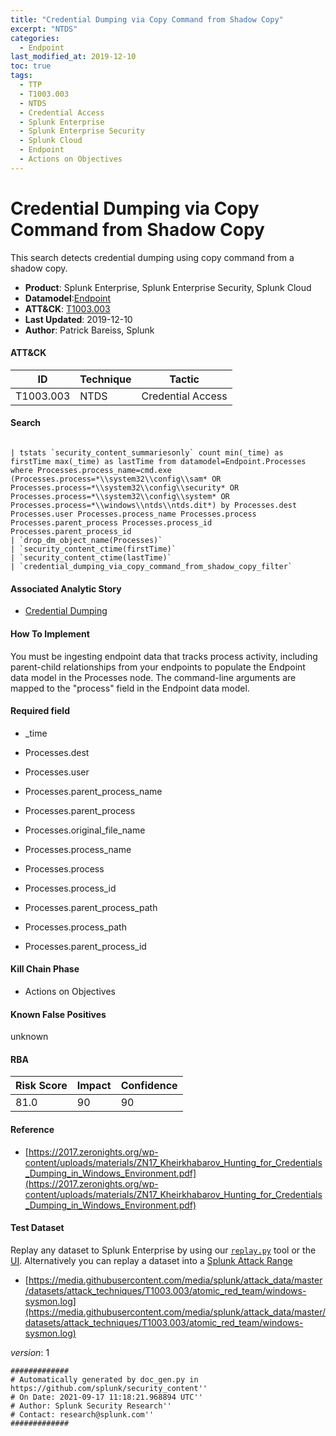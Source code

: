 ```yaml
---
title: "Credential Dumping via Copy Command from Shadow Copy"
excerpt: "NTDS"
categories:
  - Endpoint
last_modified_at: 2019-12-10
toc: true
tags:
  - TTP
  - T1003.003
  - NTDS
  - Credential Access
  - Splunk Enterprise
  - Splunk Enterprise Security
  - Splunk Cloud
  - Endpoint
  - Actions on Objectives
---
```


# Credential Dumping via Copy Command from Shadow Copy

This search detects credential dumping using copy command from a shadow copy.

- **Product**: Splunk Enterprise, Splunk Enterprise Security, Splunk Cloud
- **Datamodel**:[Endpoint](https://docs.splunk.com/Documentation/CIM/latest/User/Endpoint)
- **ATT&CK**: [T1003.003](https://attack.mitre.org/techniques/T1003/003/)
- **Last Updated**: 2019-12-10
- **Author**: Patrick Bareiss, Splunk


#### ATT&CK

| ID          | Technique   | Tactic       |
| ----------- | ----------- |--------------|
| T1003.003 | NTDS | Credential Access |


#### Search

```

| tstats `security_content_summariesonly` count min(_time) as firstTime max(_time) as lastTime from datamodel=Endpoint.Processes where Processes.process_name=cmd.exe (Processes.process=*\\system32\\config\\sam* OR Processes.process=*\\system32\\config\\security* OR Processes.process=*\\system32\\config\\system* OR Processes.process=*\\windows\\ntds\\ntds.dit*) by Processes.dest Processes.user Processes.process_name Processes.process  Processes.parent_process Processes.process_id Processes.parent_process_id 
| `drop_dm_object_name(Processes)` 
| `security_content_ctime(firstTime)`
| `security_content_ctime(lastTime)` 
| `credential_dumping_via_copy_command_from_shadow_copy_filter` 
```

#### Associated Analytic Story

* [Credential Dumping](_stories/credential_dumping)


#### How To Implement
You must be ingesting endpoint data that tracks process activity, including parent-child relationships from your endpoints to populate the Endpoint data model in the Processes node. The command-line arguments are mapped to the &#34;process&#34; field in the Endpoint data model.

#### Required field

* _time

* Processes.dest

* Processes.user

* Processes.parent_process_name

* Processes.parent_process

* Processes.original_file_name

* Processes.process_name

* Processes.process

* Processes.process_id

* Processes.parent_process_path

* Processes.process_path

* Processes.parent_process_id


#### Kill Chain Phase

* Actions on Objectives


#### Known False Positives
unknown



#### RBA

| Risk Score  | Impact      | Confidence   |
| ----------- | ----------- |--------------|
| 81.0 | 90 | 90 |



#### Reference


* [https://2017.zeronights.org/wp-content/uploads/materials/ZN17_Kheirkhabarov_Hunting_for_Credentials_Dumping_in_Windows_Environment.pdf](https://2017.zeronights.org/wp-content/uploads/materials/ZN17_Kheirkhabarov_Hunting_for_Credentials_Dumping_in_Windows_Environment.pdf)



#### Test Dataset
Replay any dataset to Splunk Enterprise by using our [`replay.py`](https://github.com/splunk/attack_data#using-replaypy) tool or the [UI](https://github.com/splunk/attack_data#using-ui).
Alternatively you can replay a dataset into a [Splunk Attack Range](https://github.com/splunk/attack_range#replay-dumps-into-attack-range-splunk-server)


* [https://media.githubusercontent.com/media/splunk/attack_data/master/datasets/attack_techniques/T1003.003/atomic_red_team/windows-sysmon.log](https://media.githubusercontent.com/media/splunk/attack_data/master/datasets/attack_techniques/T1003.003/atomic_red_team/windows-sysmon.log)


_version_: 1

```
#############
# Automatically generated by doc_gen.py in https://github.com/splunk/security_content''
# On Date: 2021-09-17 11:18:21.968894 UTC''
# Author: Splunk Security Research''
# Contact: research@splunk.com''
#############
```
